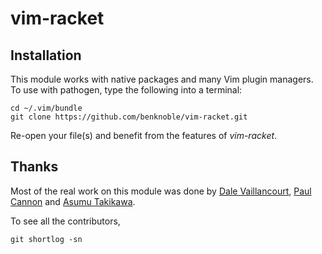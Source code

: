 # vim-racket

Installation
------------

This module works with native packages and many Vim plugin managers. To use with
pathogen, type the following into a terminal:

    cd ~/.vim/bundle
    git clone https://github.com/benknoble/vim-racket.git

Re-open your file(s) and benefit from the features of _vim-racket_.

## Thanks

Most of the real work on this module was done by [Dale
Vaillancourt](https://github.com/dalev), [Paul
Cannon](https://github.com/thepaul) and [Asumu
Takikawa](https://github.com/takikawa).

To see all the contributors,

    git shortlog -sn
